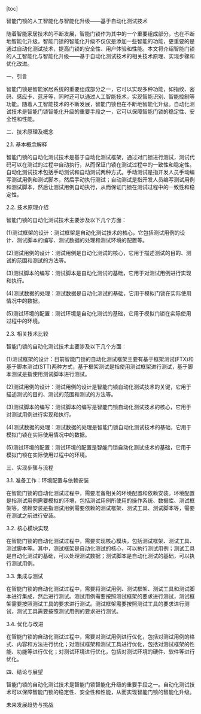 
[toc]                    
                
                
智能门锁的人工智能化与智能化升级——基于自动化测试技术

随着智能家居技术的不断发展，智能门锁作为其中的一个重要组成部分，也在不断地智能化升级。智能门锁的智能化升级不仅仅是添加一些智能的功能，更重要的是通过自动化测试技术，提高门锁的安全性、用户体验和性能。本文将介绍智能门锁的人工智能化与智能化升级——基于自动化测试技术的相关技术原理、实现步骤和优化改进。

一、引言

智能门锁是智能家居系统的重要组成部分之一，它可以实现多种功能，如指纹、密码、感应卡、蓝牙等，同时还可以通过人工智能技术，实现智能识别、智能控制等功能。随着人工智能技术的不断发展，智能门锁也在不断地智能化升级。自动化测试技术是智能门锁智能化升级的重要手段之一，它可以保障智能门锁的稳定性、安全性和性能。

二、技术原理及概念

2.1. 基本概念解释

智能门锁的自动化测试技术是基于自动化测试框架，通过对门锁进行测试，测试代码可以在测试的过程中自动执行，从而保证门锁在测试过程中的一致性和稳定性。自动化测试技术包括手动测试和自动测试两种方式。手动测试是指开发人员手动编写测试用例和测试脚本，然后手动执行测试；自动测试是指开发人员编写测试用例和测试脚本，然后让测试用例自动执行，从而保证门锁在测试过程中的一致性和稳定性。

2.2. 技术原理介绍

智能门锁的自动化测试技术主要涉及以下几个方面：

(1)测试框架的设计：测试框架是自动化测试技术的核心，它包括测试用例的设计、测试脚本的编写、测试数据的处理和测试环境的配置等。

(2)测试用例的设计：测试用例是自动化测试的核心，它用于描述测试的目的、测试的范围和测试的方法等。

(3)测试脚本的编写：测试脚本是自动化测试的基础，它用于对测试用例进行实现和执行。

(4)测试数据的处理：测试数据是自动化测试的基础，它用于模拟门锁在实际使用情况中的数据。

(5)测试环境的配置：测试环境是自动化测试的基础，它用于模拟门锁在实际使用过程中的环境。

2.3. 相关技术比较

智能门锁的自动化测试技术主要涉及以下几个方面：

(1)测试框架的设计：目前智能门锁的自动化测试框架主要有基于框架测试(FTX)和基于脚本测试(STT)两种方式，基于框架测试是指使用测试框架进行测试，基于脚本测试是指使用测试脚本进行测试。

(2)测试用例的设计：测试用例的设计是智能门锁自动化测试技术的关键，它用于描述测试的目的、测试的范围和测试的方法等。

(3)测试脚本的编写：测试脚本的编写是智能门锁自动化测试技术的核心，它用于对测试用例进行实现和执行。

(4)测试数据的处理：测试数据的处理是智能门锁自动化测试技术的基础，它用于模拟门锁在实际使用情况中的数据。

(5)测试环境的配置：测试环境的配置是智能门锁自动化测试技术的基础，它用于模拟门锁在实际使用过程中的环境。

三、实现步骤与流程

3.1. 准备工作：环境配置与依赖安装

在智能门锁的自动化测试过程中，需要准备相关的环境配置和依赖安装。环境配置是指测试用例需要模拟的环境，包括测试用例所使用的操作系统、数据库、测试框架等。依赖安装是指测试用例需要依赖的测试框架、测试工具、测试脚本等，需要在测试之前进行安装。

3.2. 核心模块实现

在智能门锁的自动化测试过程中，需要实现核心模块，包括测试框架、测试工具、测试脚本等。其中，测试框架是自动化测试的核心，可以执行测试用例；测试工具是自动化测试的基础，可以处理测试数据；测试脚本是自动化测试的基础，可以执行测试用例。

3.3. 集成与测试

在智能门锁的自动化测试过程中，需要将测试用例、测试框架、测试工具和测试脚本进行集成，然后进行测试。测试用例需要按照测试框架的要求进行测试，测试框架需要按照测试工具的要求进行测试。测试框架需要按照测试工具的要求进行测试，测试工具需要按照测试用例的要求进行测试。

3.4. 优化与改进

在智能门锁的自动化测试过程中，需要对测试用例进行优化，包括对测试用例的格式、内容和方法进行优化；对测试框架和测试工具进行优化，包括对测试框架的性能、功能等进行优化；对测试环境进行优化，包括对测试环境的硬件、软件等进行优化。

四、结论与展望

智能门锁的自动化测试技术是智能门锁智能化升级的重要手段之一。自动化测试技术可以保障智能门锁的稳定性、安全性和性能，从而实现智能门锁的智能化升级。

未来发展趋势与挑战

